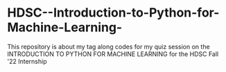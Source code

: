 # HDSC--Introduction-to-Python-for-Machine-Learning- 

This repository is about my tag along codes for my quiz session on the INTRODUCTION TO PYTHON FOR MACHINE LEARNING for the HDSC Fall '22 Internship
